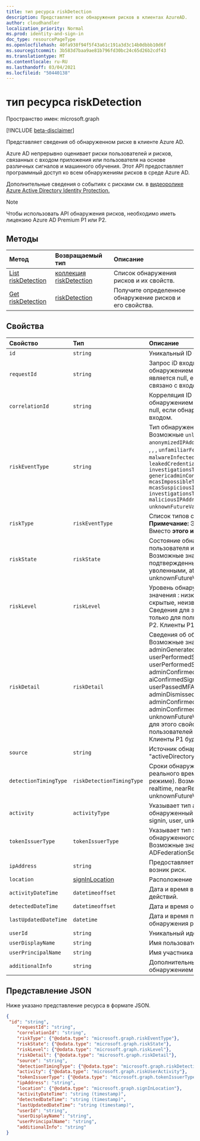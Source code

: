 ```yaml
---
title: тип ресурса riskDetection
description: Представляет все обнаружения рисков в клиентах AzureAD.
author: cloudhandler
localization_priority: Normal
ms.prod: identity-and-sign-in
doc_type: resourcePageType
ms.openlocfilehash: 40fa938f94f5f43a61c191a3d3c14b0dbbb10d6f
ms.sourcegitcommit: 3b583d7baa9ae81b796fd30bc24c65d26b2cdf43
ms.translationtype: MT
ms.contentlocale: ru-RU
ms.lasthandoff: 03/04/2021
ms.locfileid: "50440138"
---
```

# <a name="riskdetection-resource-type"></a>тип ресурса riskDetection

Пространство имен: microsoft.graph

[!INCLUDE [beta-disclaimer](../../includes/beta-disclaimer.md)]

Представляет сведения об обнаруженном риске в клиенте Azure AD. 

Azure AD непрерывно [](riskyuser.md) оценивает риски пользователей и [](signin.md) рисков, связанных с входом приложения или пользователя на основе различных сигналов и машинного обучения. Этот API предоставляет программный доступ ко всем обнаружениям рисков в среде Azure AD.

Дополнительные сведения о событиях с рисками см. в [видеоролике Azure Active Directory Identity Protection.](/azure/active-directory/identity-protection/overview-identity-protection)

>[!NOTE]
>Чтобы использовать API обнаружения рисков, необходимо иметь лицензию Azure AD Premium P1 или P2.

## <a name="methods"></a>Методы

| Метод   | Возвращаемый тип|Описание|
|:---------------|:--------|:----------|
|[List riskDetection](../api/riskdetection-list.md) | [коллекция riskDetection](riskdetection.md)|Список обнаружения рисков и их свойств.|
|[Get riskDetection](../api/riskdetection-get.md) | [riskDetection](riskdetection.md)|Получите определенное обнаружение рисков и его свойства.|

## <a name="properties"></a>Свойства

| Свойство   | Тип|Описание|
|:---------------|:--------|:----------|
|`id`|`string`|Уникальный ID обнаружения рисков. |
|`requestId`|`string`|Запрос iD входного знака, связанного с обнаружением рисков. Это свойство является null, если обнаружение риска не связано с входом.|
|`correlationId`|`string`|Корреляция ID входного знака, связанного с обнаружением риска. Это свойство является null, если обнаружение риска не связано с входом. |
|`riskEventType`|`string`|Тип обнаруженного события риска. Возможные `unlikelyTravel` значения: `anonymizedIPAddress` , `maliciousIPAddress` , , , , , , , , `unfamiliarFeatures` и `malwareInfectedIPAddress` `suspiciousIPAddress` `leakedCredentials` `investigationsThreatIntelligence` `genericadminConfirmedUserCompromised` `mcasImpossibleTravel` `mcasSuspiciousInboxManipulationRules` `investigationsThreatIntelligenceSigninLinked` `maliciousIPAddressValidCredentialsBlockedIP` `unknownFutureValue` . |
|`riskType`|`riskEventType`|Список типов событий риска.<br/>**Примечание:** Это свойство обесценилось. Вместо **этого используйте riskEventTypes.** |
|`riskState`|`riskState`|Состояние обнаруженного рискованного пользователя или входной записи. Возможные значения не являются никакими, подтвержденнымиSafe, исправленными, уволенными, atRisk, confirmedCompromised и unknownFutureValue. |
|`riskLevel`|`riskLevel`|Уровень обнаруженного риска. Возможные значения : низкие, средние, высокие, скрытые, неизвестные. **Примечание.** Сведения для этого свойства доступны только для пользователей Azure AD Premium P2. Клиенты P1 будут `hidden` возвращены.|
|`riskDetail`|`riskDetail`|Сведения об обнаружении риска. Возможные значения не являются никакими, adminGeneratedTemporaryPassword, userPerformedSecuredPasswordChange, userPerformedSecuredPasswordReset, adminConfirmedSigninSafe, aiConfirmedSigninSafe, userPassedMFADrivenByRiskBasedPolicy, adminDismissedAllRiskForUser, adminConfirmedSigninCompromised, hidden, adminConfirmedUserCompromised, unknownFutureValue. **Примечание.** Сведения для этого свойства доступны только для пользователей Azure AD Premium P2. Клиенты P1 будут `hidden` возвращены.|
|`source`|`string`|Источник обнаружения рисков. Например, "activeDirectory". |
|`detectionTimingType`|`riskDetectionTimingType`|Сроки обнаружения риска (в режиме реального времени и в автономном режиме). Возможные значения неDefined, realtime, nearRealtime, автономно, unknownFutureValue. |
|`activity`|`activityType`|Указывает тип активности, с чем связан обнаруженный риск. Возможные значения : signin, user, unknownFutureValue. |
|`tokenIssuerType`|`tokenIssuerType`|Указывает тип эмитента маркеров для обнаруженного риска входного знака. Возможные значения : AzureAD, ADFederationServices и unknownFutureValue. |
|`ipAddress`|`string`|Предоставляет IP-адрес клиента, откуда возник риск. |
|`location`|[signInLocation](signinlocation.md)|Расположение входного знака. |
|`activityDateTime`|`datetimeoffset`|Дата и время возникновения рискованных действий. |
|`detectedDateTime`|`datetimeoffset`|Дата и время обнаружения риска. |
|`lastUpdatedDateTime`|`datetime`|Дата и время последнего обновления обнаружения рисков. |
|`userId`|`string`|Уникальный идентификатор пользователя. |
|`userDisplayName`|`string`|Имя пользователя. |
|`userPrincipalName`|`string`|Имя участника-пользователя. |
|`additionalInfo`|`string`|Дополнительные сведения, связанные с обнаружением рисков в формате JSON. |

## <a name="json-representation"></a>Представление JSON

Ниже указано представление ресурса в формате JSON.

<!-- {
  "blockType": "resource",
  "optionalProperties": [

  ],
  "@odata.type": "microsoft.graph.riskDetection"
}-->

```json
{
 "id": "string",
    "requestId": "string",
    "correlationId": "string",
    "riskType": {"@odata.type": "microsoft.graph.riskEventType"},
    "riskState": {"@odata.type": "microsoft.graph.riskState"},
    "riskLevel": {"@odata.type": "microsoft.graph.riskLevel"},
    "riskDetail": {"@odata.type": "microsoft.graph.riskDetail"},
    "source": "string",
    "detectionTimingType": {"@odata.type": "microsoft.graph.riskDetectionTimingType"},
    "activity": {"@odata.type": "microsoft.graph.riskUserActivity"},
    "tokenIssuerType": {"@odata.type": "microsoft.graph.tokenIssuerType"},
    "ipAddress": "string",
    "location": {"@odata.type": "microsoft.graph.signInLocation"},
    "activityDateTime": "string (timestamp)",
    "detectedDateTime": "string (timestamp)",
    "lastUpdatedDateTime": "string (timestamp)",
    "userId": "string",
    "userDisplayName": "string",
    "userPrincipalName": "string",
    "additionalInfo": "string"
}

```

<!-- uuid: 8fcb5dbc-d5aa-4681-8e31-b001d5168d79
2015-10-25 14:57:30 UTC -->
<!-- {
  "type": "#page.annotation",
  "description": "riskDetections resource",
  "keywords": "",
  "section": "documentation",
  "tocPath": ""
}-->
